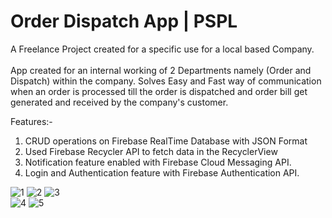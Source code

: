 # Order Dispatch App | PSPL 

A Freelance Project created for a specific use for a local based Company.<br><br>
App created for an internal working of 2 Departments namely (Order and Dispatch) within the company.
Solves Easy and Fast way of communication when an order is processed till the order is dispatched and order bill get generated and received by the company's customer.

Features:-
1. CRUD operations on Firebase RealTime Database with JSON Format
2. Used Firebase Recycler API to fetch data in the RecyclerView
3. Notification feature enabled with Firebase Cloud Messaging API.
4. Login and Authentication feature with Firebase Authentication API.

![1](https://user-images.githubusercontent.com/69354473/192162345-9db0d327-6fd9-4f69-989f-43d4b4fb6b44.jpg)
![2](https://user-images.githubusercontent.com/69354473/192162348-f8f9c26e-ee11-46d9-b354-c5727135c978.jpg)
![3](https://user-images.githubusercontent.com/69354473/192162355-58573832-2567-443e-8dd6-114e67492525.jpg)
<br>
![4](https://user-images.githubusercontent.com/69354473/192162360-29d65403-c1ce-4a50-bf20-a768183d6eee.jpg)
![5](https://user-images.githubusercontent.com/69354473/192162363-7aeba2e4-57a2-49dc-90cb-7e0a4e5249b4.jpg)
